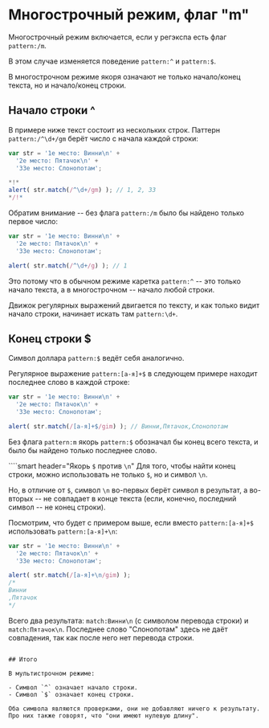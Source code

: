 # Многострочный режим, флаг "m"

Многострочный режим включается, если у регэкспа есть флаг `pattern:/m`.

В этом случае изменяется поведение `pattern:^` и `pattern:$`.

В многострочном режиме якоря означают не только начало/конец текста, но и начало/конец строки.

## Начало строки ^

В примере ниже текст состоит из нескольких строк. Паттерн `pattern:/^\d+/gm` берёт число с начала каждой строки:

```js run
var str = '1е место: Винни\n' +
  '2е место: Пятачок\n' +
  '33е место: Слонопотам';

*!*
alert( str.match(/^\d+/gm) ); // 1, 2, 33
*/!*
```

Обратим внимание -- без флага `pattern:/m` было бы найдено только первое число:

```js run
var str = '1е место: Винни\n' +
  '2е место: Пятачок\n' +
  '33е место: Слонопотам';

alert( str.match(/^\d+/g) ); // 1
```

Это потому что в обычном режиме каретка `pattern:^` -- это только начало текста, а в многострочном -- начало любой строки.

Движок регулярных выражений двигается по тексту, и как только видит начало строки, начинает искать там `pattern:\d+`.

## Конец строки $

Символ доллара `pattern:$` ведёт себя аналогично.

Регулярное выражение `pattern:[а-я]+$` в следующем примере находит последнее слово в каждой строке:

```js run
var str = '1е место: Винни\n' +
  '2е место: Пятачок\n' +
  '33е место: Слонопотам';

alert( str.match(/[а-я]+$/gim) ); // Винни,Пятачок,Слонопотам
```

Без флага `pattern:m` якорь `pattern:$` обозначал бы конец всего текста, и было бы найдено только последнее слово.

````smart header="Якорь `$` против `\n`"
Для того, чтобы найти конец строки, можно использовать не только `$`, но и символ `\n`.

Но, в отличие от `$`, символ `\n` во-первых берёт символ в результат, а во-вторых -- не совпадает в конце текста (если, конечно, последний символ -- не конец строки).

Посмотрим, что будет с примером выше, если вместо `pattern:[а-я]+$` использовать `pattern:[а-я]+\n`:

```js run
var str = '1е место: Винни\n' +
  '2е место: Пятачок\n' +
  '33е место: Слонопотам';

alert( str.match(/[а-я]+\n/gim) );
/*
Винни
,Пятачок
*/
```

Всего два результата: `match:Винни\n` (с символом перевода строки) и `match:Пятачок\n`. Последнее слово "Слонопотам" здесь не даёт совпадения, так как после него нет перевода строки.
````

## Итого

В мультистрочном режиме:

- Символ `^` означает начало строки.
- Символ `$` означает конец строки.

Оба символа являются проверками, они не добавляют ничего к результату. Про них также говорят, что "они имеют нулевую длину".

